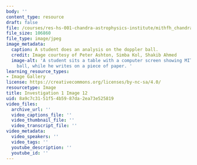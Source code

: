 ```yaml
---
body: ''
content_type: resource
draft: false
file: /courses/res-hs-001-chandra-astrophysics-institute/mithfh_chandra_inv1_dop_an.jpg
file_size: 106860
file_type: image/jpeg
image_metadata:
  caption: A student does an analysis on the doppler ball.
  credit: Image courtesy of Peter Ashton, Simba Kol, Shakib Ahmed
  image-alt: 'A student sits a table with a computer screen showing MIT''s Doppler
    ball, while he writes on a piece of paper. '
learning_resource_types:
- Image Gallery
license: https://creativecommons.org/licenses/by-nc-sa/4.0/
resourcetype: Image
title: Investigation 1 Image 12
uid: 8a9c7c31-51f5-4b59-87da-2ea73e525819
video_files:
  archive_url: ''
  video_captions_file: ''
  video_thumbnail_file: ''
  video_transcript_file: ''
video_metadata:
  video_speakers: ''
  video_tags: ''
  youtube_description: ''
  youtube_id: ''
---
```

